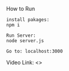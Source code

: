 How to Run
```
install pakages:
npm i

Run Server:
node server.js

Go to: localhost:3000
```
Video Link: <>
